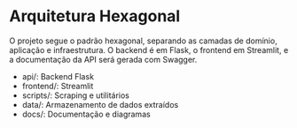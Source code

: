 # Arquitetura Hexagonal

O projeto segue o padrão hexagonal, separando as camadas de domínio, aplicação e infraestrutura. O backend é em Flask, o frontend em Streamlit, e a documentação da API será gerada com Swagger.

- api/: Backend Flask
- frontend/: Streamlit
- scripts/: Scraping e utilitários
- data/: Armazenamento de dados extraídos
- docs/: Documentação e diagramas
